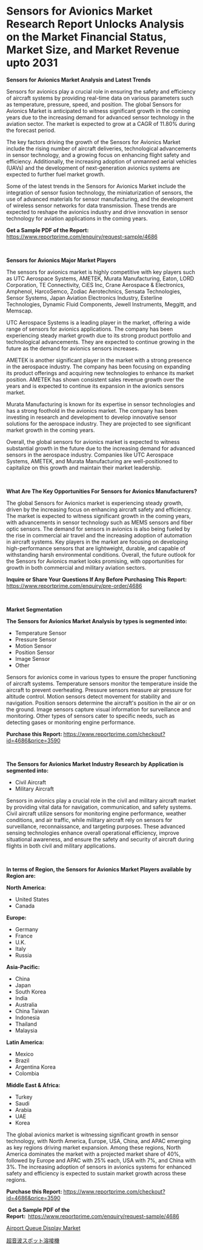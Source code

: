<p><h1>Sensors for Avionics Market Research Report Unlocks Analysis on the Market Financial Status, Market Size, and Market Revenue upto 2031</h1></p><p><strong>Sensors for Avionics Market Analysis and Latest Trends</strong></p>
<p><p>Sensors for avionics play a crucial role in ensuring the safety and efficiency of aircraft systems by providing real-time data on various parameters such as temperature, pressure, speed, and position. The global Sensors for Avionics Market is anticipated to witness significant growth in the coming years due to the increasing demand for advanced sensor technology in the aviation sector. The market is expected to grow at a CAGR of 11.80% during the forecast period.</p><p>The key factors driving the growth of the Sensors for Avionics Market include the rising number of aircraft deliveries, technological advancements in sensor technology, and a growing focus on enhancing flight safety and efficiency. Additionally, the increasing adoption of unmanned aerial vehicles (UAVs) and the development of next-generation avionics systems are expected to further fuel market growth.</p><p>Some of the latest trends in the Sensors for Avionics Market include the integration of sensor fusion technology, the miniaturization of sensors, the use of advanced materials for sensor manufacturing, and the development of wireless sensor networks for data transmission. These trends are expected to reshape the avionics industry and drive innovation in sensor technology for aviation applications in the coming years.</p></p>
<p><strong>Get a Sample PDF of the Report:&nbsp;</strong> <a href="https://www.reportprime.com/enquiry/request-sample/4686">https://www.reportprime.com/enquiry/request-sample/4686</a></p>
<p>&nbsp;</p>
<p><strong>Sensors for Avionics Major Market Players</strong></p>
<p><p>The sensors for avionics market is highly competitive with key players such as UTC Aerospace Systems, AMETEK, Murata Manufacturing, Eaton, LORD Corporation, TE Connectivity, CiES Inc, Crane Aerospace & Electronics, Amphenol, HarcoSemco, Zodiac Aerotechnics, Sensata Technologies, Sensor Systems, Japan Aviation Electronics Industry, Esterline Technologies, Dynamic Fluid Components, Jewell Instruments, Meggitt, and Memscap.</p><p>UTC Aerospace Systems is a leading player in the market, offering a wide range of sensors for avionics applications. The company has been experiencing steady market growth due to its strong product portfolio and technological advancements. They are expected to continue growing in the future as the demand for avionics sensors increases.</p><p>AMETEK is another significant player in the market with a strong presence in the aerospace industry. The company has been focusing on expanding its product offerings and acquiring new technologies to enhance its market position. AMETEK has shown consistent sales revenue growth over the years and is expected to continue its expansion in the avionics sensors market.</p><p>Murata Manufacturing is known for its expertise in sensor technologies and has a strong foothold in the avionics market. The company has been investing in research and development to develop innovative sensor solutions for the aerospace industry. They are projected to see significant market growth in the coming years.</p><p>Overall, the global sensors for avionics market is expected to witness substantial growth in the future due to the increasing demand for advanced sensors in the aerospace industry. Companies like UTC Aerospace Systems, AMETEK, and Murata Manufacturing are well-positioned to capitalize on this growth and maintain their market leadership.</p></p>
<p>&nbsp;</p>
<p><strong>What Are The Key Opportunities For Sensors for Avionics Manufacturers?</strong></p>
<p><p>The global Sensors for Avionics market is experiencing steady growth, driven by the increasing focus on enhancing aircraft safety and efficiency. The market is expected to witness significant growth in the coming years, with advancements in sensor technology such as MEMS sensors and fiber optic sensors. The demand for sensors in avionics is also being fueled by the rise in commercial air travel and the increasing adoption of automation in aircraft systems. Key players in the market are focusing on developing high-performance sensors that are lightweight, durable, and capable of withstanding harsh environmental conditions. Overall, the future outlook for the Sensors for Avionics market looks promising, with opportunities for growth in both commercial and military aviation sectors.</p></p>
<p><strong>Inquire or Share Your Questions If Any Before Purchasing This Report:</strong> <a href="https://www.reportprime.com/enquiry/pre-order/4686">https://www.reportprime.com/enquiry/pre-order/4686</a></p>
<p>&nbsp;</p>
<p><strong>Market Segmentation</strong></p>
<p><strong>The Sensors for Avionics Market Analysis by types is segmented into:</strong></p>
<p><ul><li>Temperature Sensor</li><li>Pressure Sensor</li><li>Motion Sensor</li><li>Position Sensor</li><li>Image Sensor</li><li>Other</li></ul></p>
<p><p>Sensors for avionics come in various types to ensure the proper functioning of aircraft systems. Temperature sensors monitor the temperature inside the aircraft to prevent overheating. Pressure sensors measure air pressure for altitude control. Motion sensors detect movement for stability and navigation. Position sensors determine the aircraft's position in the air or on the ground. Image sensors capture visual information for surveillance and monitoring. Other types of sensors cater to specific needs, such as detecting gases or monitoring engine performance.</p></p>
<p><strong>Purchase this Report:&nbsp;</strong><a href="https://www.reportprime.com/checkout?id=4686&price=3590">https://www.reportprime.com/checkout?id=4686&price=3590</a></p>
<p>&nbsp;</p>
<p><strong>The Sensors for Avionics Market Industry Research by Application is segmented into:</strong></p>
<p><ul><li>Civil Aircraft</li><li>Military Aircraft</li></ul></p>
<p><p>Sensors in avionics play a crucial role in the civil and military aircraft market by providing vital data for navigation, communication, and safety systems. Civil aircraft utilize sensors for monitoring engine performance, weather conditions, and air traffic, while military aircraft rely on sensors for surveillance, reconnaissance, and targeting purposes. These advanced sensing technologies enhance overall operational efficiency, improve situational awareness, and ensure the safety and security of aircraft during flights in both civil and military applications.</p></p>
<p>&nbsp;</p>
<p><strong>In terms of Region, the Sensors for Avionics Market Players available by Region are:</strong></p>
<p>
    <p> <strong> North America: </strong>
        <ul>
            <li>United States</li>
            <li>Canada</li>
        </ul>
        </p> 
    <p> <strong> Europe: </strong>
        <ul>
            <li>Germany</li>
            <li>France</li>
            <li>U.K.</li>
            <li>Italy</li>
            <li>Russia</li>
        </ul>
        </p> 
    <p> <strong> Asia-Pacific: </strong>
        <ul>
            <li>China</li>
            <li>Japan</li>
            <li>South Korea</li>
            <li>India</li>
            <li>Australia</li>
            <li>China Taiwan</li>
            <li>Indonesia</li>
            <li>Thailand</li>
            <li>Malaysia</li>
        </ul>
        </p> 
    <p> <strong> Latin America: </strong>
        <ul>
            <li>Mexico</li>
            <li>Brazil</li>
            <li>Argentina Korea</li>
            <li>Colombia</li>
        </ul>
        </p> 
    <p> <strong> Middle East & Africa: </strong>
        <ul>
            <li>Turkey</li>
            <li>Saudi</li>
            <li>Arabia</li>
            <li>UAE</li>
            <li>Korea</li>
        </ul>
    </p>
    </p>
<p><p>The global avionics market is witnessing significant growth in sensor technology, with North America, Europe, USA, China, and APAC emerging as key regions driving market expansion. Among these regions, North America dominates the market with a projected market share of 40%, followed by Europe and APAC with 25% each, USA with 7%, and China with 3%. The increasing adoption of sensors in avionics systems for enhanced safety and efficiency is expected to sustain market growth across these regions.</p></p>
<p><strong>Purchase this Report: </strong><a href="https://www.reportprime.com/checkout?id=4686&price=3590">https://www.reportprime.com/checkout?id=4686&price=3590</a></p>
<p>&nbsp;<strong>Get a Sample PDF of the Report:&nbsp;&nbsp;</strong><a href="https://www.reportprime.com/enquiry/request-sample/4686">https://www.reportprime.com/enquiry/request-sample/4686</a></p>
<p><strong></strong></p>
<p><p><a href="https://github.com/lbird53714/Market-Research-Report-List-4/blob/main/airport-queue-display-market.md">Airport Queue Display Market</a></p><p><a href="https://github.com/sghwr779811674/Market-Research-Report-List-1/blob/main/493190215335.md">超音波スポット溶接機</a></p></p>